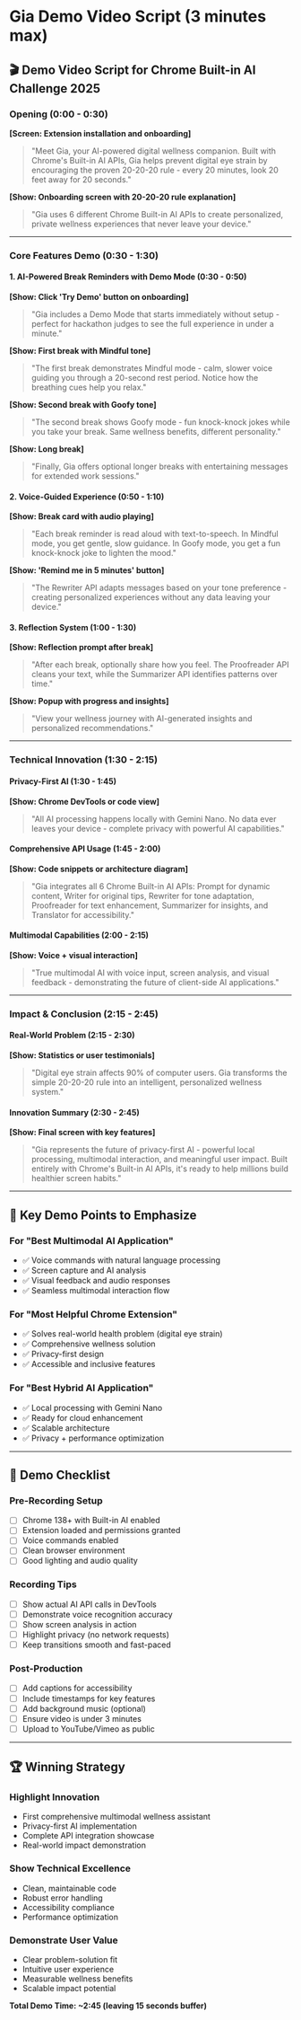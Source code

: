 # Gia Demo Video Script (3 minutes max)

## 🎬 **Demo Video Script for Chrome Built-in AI Challenge 2025**

### **Opening (0:00 - 0:30)**
**[Screen: Extension installation and onboarding]**
> "Meet Gia, your AI-powered digital wellness companion. Built with Chrome's Built-in AI APIs, Gia helps prevent digital eye strain by encouraging the proven 20-20-20 rule - every 20 minutes, look 20 feet away for 20 seconds."

**[Show: Onboarding screen with 20-20-20 rule explanation]**
> "Gia uses 6 different Chrome Built-in AI APIs to create personalized, private wellness experiences that never leave your device."

---

### **Core Features Demo (0:30 - 1:30)**

#### **1. AI-Powered Break Reminders with Demo Mode (0:30 - 0:50)**
**[Show: Click 'Try Demo' button on onboarding]**
> "Gia includes a Demo Mode that starts immediately without setup - perfect for hackathon judges to see the full experience in under a minute."

**[Show: First break with Mindful tone]**
> "The first break demonstrates Mindful mode - calm, slower voice guiding you through a 20-second rest period. Notice how the breathing cues help you relax."

**[Show: Second break with Goofy tone]**
> "The second break shows Goofy mode - fun knock-knock jokes while you take your break. Same wellness benefits, different personality."

**[Show: Long break]**
> "Finally, Gia offers optional longer breaks with entertaining messages for extended work sessions."

#### **2. Voice-Guided Experience (0:50 - 1:10)**
**[Show: Break card with audio playing]**
> "Each break reminder is read aloud with text-to-speech. In Mindful mode, you get gentle, slow guidance. In Goofy mode, you get a fun knock-knock joke to lighten the mood."

**[Show: 'Remind me in 5 minutes' button]**
> "The Rewriter API adapts messages based on your tone preference - creating personalized experiences without any data leaving your device."

#### **3. Reflection System (1:00 - 1:30)**
**[Show: Reflection prompt after break]**
> "After each break, optionally share how you feel. The Proofreader API cleans your text, while the Summarizer API identifies patterns over time."

**[Show: Popup with progress and insights]**
> "View your wellness journey with AI-generated insights and personalized recommendations."

---

### **Technical Innovation (1:30 - 2:15)**

#### **Privacy-First AI (1:30 - 1:45)**
**[Show: Chrome DevTools or code view]**
> "All AI processing happens locally with Gemini Nano. No data ever leaves your device - complete privacy with powerful AI capabilities."

#### **Comprehensive API Usage (1:45 - 2:00)**
**[Show: Code snippets or architecture diagram]**
> "Gia integrates all 6 Chrome Built-in AI APIs: Prompt for dynamic content, Writer for original tips, Rewriter for tone adaptation, Proofreader for text enhancement, Summarizer for insights, and Translator for accessibility."

#### **Multimodal Capabilities (2:00 - 2:15)**
**[Show: Voice + visual interaction]**
> "True multimodal AI with voice input, screen analysis, and visual feedback - demonstrating the future of client-side AI applications."

---

### **Impact & Conclusion (2:15 - 2:45)**

#### **Real-World Problem (2:15 - 2:30)**
**[Show: Statistics or user testimonials]**
> "Digital eye strain affects 90% of computer users. Gia transforms the simple 20-20-20 rule into an intelligent, personalized wellness system."

#### **Innovation Summary (2:30 - 2:45)**
**[Show: Final screen with key features]**
> "Gia represents the future of privacy-first AI - powerful local processing, multimodal interaction, and meaningful user impact. Built entirely with Chrome's Built-in AI APIs, it's ready to help millions build healthier screen habits."

---

## 🎯 **Key Demo Points to Emphasize**

### **For "Best Multimodal AI Application"**
- ✅ Voice commands with natural language processing
- ✅ Screen capture and AI analysis
- ✅ Visual feedback and audio responses
- ✅ Seamless multimodal interaction flow

### **For "Most Helpful Chrome Extension"**
- ✅ Solves real-world health problem (digital eye strain)
- ✅ Comprehensive wellness solution
- ✅ Privacy-first design
- ✅ Accessible and inclusive features

### **For "Best Hybrid AI Application"**
- ✅ Local processing with Gemini Nano
- ✅ Ready for cloud enhancement
- ✅ Scalable architecture
- ✅ Privacy + performance optimization

---

## 📝 **Demo Checklist**

### **Pre-Recording Setup**
- [ ] Chrome 138+ with Built-in AI enabled
- [ ] Extension loaded and permissions granted
- [ ] Voice commands enabled
- [ ] Clean browser environment
- [ ] Good lighting and audio quality

### **Recording Tips**
- [ ] Show actual AI API calls in DevTools
- [ ] Demonstrate voice recognition accuracy
- [ ] Show screen analysis in action
- [ ] Highlight privacy (no network requests)
- [ ] Keep transitions smooth and fast-paced

### **Post-Production**
- [ ] Add captions for accessibility
- [ ] Include timestamps for key features
- [ ] Add background music (optional)
- [ ] Ensure video is under 3 minutes
- [ ] Upload to YouTube/Vimeo as public

---

## 🏆 **Winning Strategy**

### **Highlight Innovation**
- First comprehensive multimodal wellness assistant
- Privacy-first AI implementation
- Complete API integration showcase
- Real-world impact demonstration

### **Show Technical Excellence**
- Clean, maintainable code
- Robust error handling
- Accessibility compliance
- Performance optimization

### **Demonstrate User Value**
- Clear problem-solution fit
- Intuitive user experience
- Measurable wellness benefits
- Scalable impact potential

**Total Demo Time: ~2:45 (leaving 15 seconds buffer)**
